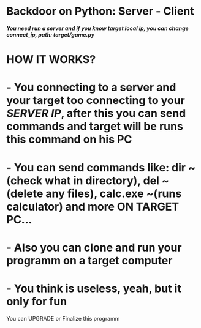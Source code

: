 # Backdoor on Python: Server - Client
___You need run a server and if you know target local ip, you can change connect_ip, path: target/game.py___

# HOW IT WORKS?
# - You connecting to a server and your target too connecting to your *SERVER IP*, after this you can send commands and target will be runs this command on his PC
# - You can send commands like: dir ~(check what in directory), del ~(delete any files), calc.exe ~(runs calculator) and more ON TARGET PC...
# - Also you can clone and run your programm on a target computer
# - You think is useless, yeah, but it only for fun

You can UPGRADE or Finalize this programm
